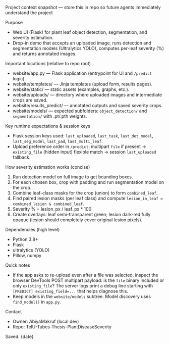 Project context snapshot — store this in repo so future agents immediately understand the project

Purpose
- Web UI (Flask) for plant leaf object detection, segmentation, and severity estimation.
- Drop-in demo that accepts an uploaded image, runs detection and segmentation models (Ultralytics YOLO), computes per-leaf severity (%) and returns annotated images.

Important locations (relative to repo root)
- website/app.py — Flask application (entrypoint for UI and `/predict` logic).
- website/templates/ — Jinja templates (upload form, results pages).
- website/static/ — static assets (examples, graphs, etc.).
- website/uploads/ — directory where uploaded images and intermediate crops are saved.
- website/results_predict/ — annotated outputs and saved severity crops.
- website/models/ — expected subfolders: `object_detection/` and `segmentation/` with .pt/.pth weights.

Key runtime expectations & session keys
- Flask session keys used: `last_uploaded`, `last_task`, `last_det_model`, `last_seg_model`, `last_pad`, `last_multi_leaf`.
- Upload preference order in `/predict`: multipart `file` if present → `existing_file` (hidden input) flexible match → session `last_uploaded` fallback.

How severity estimation works (concise)
1. Run detection model on full image to get bounding boxes.
2. For each chosen box, crop with padding and run segmentation model on the crop.
3. Combine leaf-class masks for the crop (union) to form `combined_leaf`.
4. Find paired lesion masks (per leaf class) and compute `lesion_in_leaf = combined_lesion & combined_leaf`.
5. Severity % = lesion_px / leaf_px * 100
6. Create overlays: leaf semi-transparent green; lesion dark-red fully opaque (lesion should completely cover original lesion pixels).

Dependencies (high level)
- Python 3.8+
- Flask
- ultralytics (YOLO)
- Pillow, numpy

Quick notes
- If the app asks to re-upload even after a file was selected, inspect the browser DevTools POST multipart payload: is the `file` binary included or only `existing_file`? The server logs print a debug line starting with `[PREDICT] existing_field=...` that helps diagnose this.
- Keep models in the `website/models` subtree. Model discovery uses `find_model()` in `app.py`.

Contact
- Owner: AbiyaMakruf (local dev)
- Repo: TelU-Tubes-Thesis-PlantDiseaseSeverity

Saved: {date}
